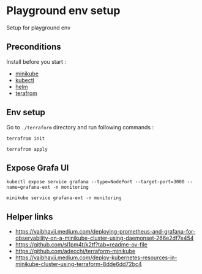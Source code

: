 # Playground env setup
Setup for playground env
## Preconditions 
Install before you start : 
- [minikube](https://minikube.sigs.k8s.io/docs/start/?arch=%2Flinux%2Fx86-64%2Fstable%2Fbinary+download)
- [kubectl](https://kubernetes.io/docs/tasks/tools/)
- [helm](https://helm.sh/docs/intro/install/)
- [terafrom](https://developer.hashicorp.com/terraform/tutorials/aws-get-started/install-cli)

## Env setup
Go to `./terraform` directory and run following commands :

`terrafrom init`

`terrafrom apply`

## Expose Grafa UI

`kubectl expose service grafana --type=NodePort --target-port=3000 --name=grafana-ext -n monitoring`

`minikube service grafana-ext -n monitoring`


## Helper links
- https://vaibhavji.medium.com/deploying-prometheus-and-grafana-for-observability-on-a-minikube-cluster-using-daemonset-266e2df7e454
- https://github.com/sl1pm4t/k2tf?tab=readme-ov-file
- https://github.com/adecchi/terraform-minikube
- https://vaibhavji.medium.com/deploy-kubernetes-resources-in-minikube-cluster-using-terraform-8dde6dd72bc4






